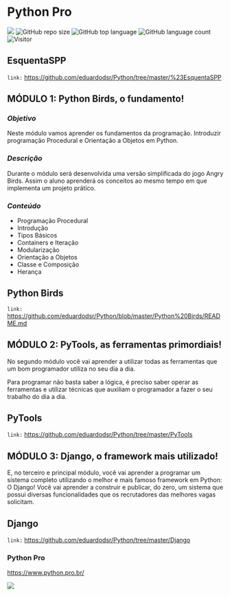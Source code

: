 # Python Pro

[![](https://img.shields.io/badge/made_by-eduardodsr-green)](https://github.com/eduardods/)
![GitHub repo size](https://img.shields.io/github/repo-size/eduardodsr/Python-Pro)
![GitHub top language](https://img.shields.io/github/languages/top/eduardodsr/Python-Pro)
![GitHub language count](https://img.shields.io/github/languages/count/eduardodsr/Python-Pro)
![Visitor](https://visitor-badge.glitch.me/badge?page_id=eduardodsr.Python&eduardodsr.Python-Pro)

## EsquentaSPP

``` link: ```  https://github.com/eduardodsr/Python/tree/master/%23EsquentaSPP


## MÓDULO 1: Python Birds, o fundamento!

### *Objetivo*
Neste módulo vamos aprender os fundamentos da programação. Introduzir programação Procedural e Orientação a Objetos em Python.

### *Descrição*
Durante o módulo será desenvolvida uma versão simplificada do jogo Angry Birds. Assim o aluno aprenderá os conceitos ao mesmo tempo em que implementa um projeto prático.

### *Conteúdo*

- Programação Procedural
- Introdução
- Tipos Básicos
- Containers e Iteração
- Modularização
- Orientação a Objetos
- Classe e Composição
- Herança


## Python Birds

``` link: ```  https://github.com/eduardodsr/Python/blob/master/Python%20Birds/README.md



## MÓDULO 2: PyTools, as ferramentas primordiais!

No segundo módulo você vai aprender a utilizar todas as ferramentas que um bom programador utiliza no seu dia a dia.

Para programar não basta saber a lógica, é preciso saber operar as ferramentas e utilizar técnicas que auxiliam o programador a fazer o seu trabalho do dia a dia.


## PyTools

``` link: ```  https://github.com/eduardodsr/Python/tree/master/PyTools



## MÓDULO 3: Django, o framework mais utilizado!

E, no terceiro e principal módulo, você vai aprender a programar um sistema completo utilizando o melhor e mais famoso framework em Python: O Django! 
Você vai aprender a construir e publicar, do zero, um sistema que possui diversas funcionalidades que os recrutadores das melhores vagas solicitam.


## Django

``` link: ```  https://github.com/eduardodsr/Python/tree/master/Django


### Python Pro

https://www.python.pro.br/

![](https://github.com/eduardodsr/Python-Pro/blob/master/docs/BannerPython.png?raw=true)


